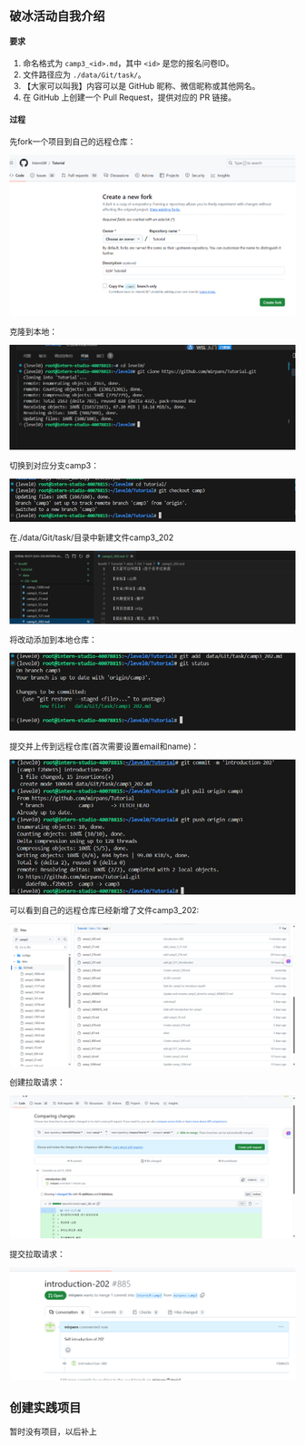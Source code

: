 ## 破冰活动自我介绍

#### 要求

1. 命名格式为 `camp3_<id>.md`，其中 `<id>` 是您的报名问卷ID。
2. 文件路径应为 `./data/Git/task/`。
3. 【大家可以叫我】内容可以是 GitHub 昵称、微信昵称或其他网名。
4. 在 GitHub 上创建一个 Pull Request，提供对应的 PR 链接。

#### 过程

先fork一个项目到自己的远程仓库：

![fork](img/fork.png)

克隆到本地：

![clone](img/clone.png)

切换到对应分支camp3：

![checkout](img/checkout.png)

 在./data/Git/task/目录中新建文件camp3_202

![introduction](img/introduction.png)

将改动添加到本地仓库：

![add](img/add.png)

提交并上传到远程仓库(首次需要设置email和name)：

![commit&push](img/commit&push.png)

可以看到自己的远程仓库已经新增了文件camp3_202:

![202](img/202.png)

创建拉取请求：

![PR](img/PR.png)

提交拉取请求：

![pr_commit](img/pr_commit.png)

## 创建实践项目

暂时没有项目，以后补上